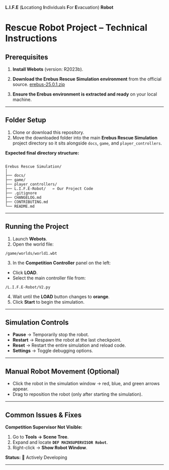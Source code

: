  **L.I.F.E** (**L**ocationg **I**ndividuals **F**or **E**vacuation) **Robot**
# Rescue Robot Project – Technical Instructions

## Prerequisites
1. **Install Webots** (version: R2023b).
2. **Download the Erebus Rescue Simulation environment** from the official source.
   [erebus-25.0.1.zip](https://github.com/user-attachments/files/21799569/erebus-25.0.1.1.zip)

4. **Ensure the Erebus environment is extracted and ready** on your local machine.

---

## Folder Setup
1. Clone or download this repository.
3. Move the downloaded folder into the main **Erebus Rescue Simulation** project directory so it sits alongside `docs`, `game`, and `player_controllers`.

**Expected final directory structure:**

```

Erebus Rescue Simulation/
│
├── docs/
├── game/
├── player_controllers/
├── L.I.F.E-Robot/   ← Our Project Code
├── .gitignore
├── CHANGELOG.md
├── CONTRIBUTING.md
└── README.md
```
---

## Running the Project
1. Launch **Webots**.
2. Open the world file:

```
/game/worlds/world1.wbt
````
3. In the **Competition Controller** panel on the left:
- Click **LOAD**.
- Select the main controller file from:

 ```
/L.I.F.E-Robot/V2.py
  ```
4. Wait until the **LOAD** button changes to **orange**.
5. Click **Start** to begin the simulation.

---

## Simulation Controls
- **Pause** → Temporarily stop the robot.
- **Restart** → Respawn the robot at the last checkpoint.
- **Reset** → Restart the entire simulation and reload code.
- **Settings** → Toggle debugging options.

---

## Manual Robot Movement (Optional)
- Click the robot in the simulation window → red, blue, and green arrows appear.
- Drag to reposition the robot (only after starting the simulation).

---

## Common Issues & Fixes
**Competition Supervisor Not Visible:**
1. Go to **Tools → Scene Tree**.
2. Expand and locate **`DEF MAINSUPERVISOR Robot`**.
3. Right-click → **Show Robot Window**.


**Status:** 🚧 Actively Developing


---
